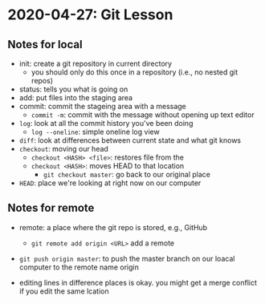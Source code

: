 
# 2020-04-27: Git Lesson

## Notes for local

- init: create a git repository in current directory
    - you should only do this once in a repository (i.e., no nested git repos)
- status: tells you what is going on
- add: put files into the staging area
- commit: commit the stageing area with a message
    - `commit -m`: commit with the message without opening up text editor
- `log`: look at all the commit history you've been doing
    - `log --oneline`: simple oneline log view
- `diff`: look at differences between current state and what git knows
- `checkout`: moving our head
    - `checkout <HASH> <file>`: restores file from the <hash>
    - `checkout <HASH>`: moves HEAD to that location
        - `git checkout master`: go back to our original place
- `HEAD`: place we're looking at right now on our computer

## Notes for remote

- remote: a place where the git repo is stored, e.g., GitHub
    - `git remote add origin <URL>` add a remote
- `git push origin master`: to push the master branch on our loacal computer to the remote name origin

- editing lines in difference places is okay. you might get a merge conflict if you edit the same lcation

